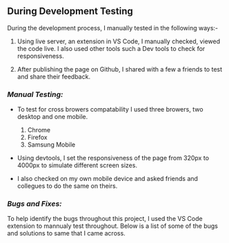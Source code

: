 ## **During Development Testing**
During the development process, I manually tested in the following ways:-

1. Using live server, an extension in VS Code, I manually checked, viewed the code live. I also used other tools such a Dev tools to check for responsiveness. 
    
2. After publishing the page on Github, I shared with a few a friends to test and share their feedback.


### ***Manual Testing:***
* To test for cross browers compatability I used three browers, two desktop and one mobile.

  1. Chrome
  2. Firefox  
  3. Samsung Mobile

* Using devtools, I set the responsiveness of the page from 320px to 4000px  to simulate different screen sizes. 
* I also checked on my own mobile device and asked friends and collegues to do the same on theirs. 

### ***Bugs and Fixes:***

To help identify the bugs throughout this project, I used the VS Code extension to mannualy test throughout. Below is a list of some of the bugs and solutions to same that I came across. 